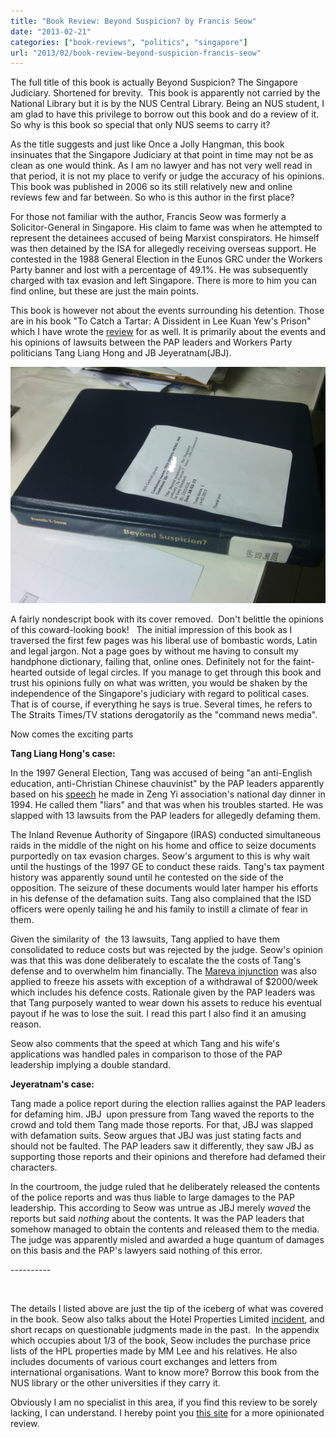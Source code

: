 ```yaml
---
title: "Book Review: Beyond Suspicion? by Francis Seow"
date: "2013-02-21"
categories: ["book-reviews", "politics", "singapore"]
url: "2013/02/book-review-beyond-suspicion-francis-seow"
---
```


The full title of this book is actually Beyond Suspicion? The Singapore Judiciary. Shortened for brevity.  This book is apparently not carried by the National Library but it is by the NUS Central Library. Being an NUS student, I am glad to have this privilege to borrow out this book and do a review of it. So why is this book so special that only NUS seems to carry it?

As the title suggests and just like Once a Jolly Hangman, this book insinuates that the Singapore Judiciary at that point in time may not be as clean as one would think. As I am no lawyer and has not very well read in that period, it is not my place to verify or judge the accuracy of his opinions. This book was published in 2006 so its still relatively new and online reviews few and far between. So who is this author in the first place?

For those not familiar with the author, Francis Seow was formerly a Solicitor-General in Singapore. His claim to fame was when he attempted to represent the detainees accused of being Marxist conspirators. He himself was then detained by the ISA for allegedly receiving overseas support. He contested in the 1988 General Election in the Eunos GRC under the Workers Party banner and lost with a percentage of 49.1%. He was subsequently charged with tax evasion and left Singapore. There is more to him you can find online, but these are just the main points.

This book is however not about the events surrounding his detention. Those are in his book "To Catch a Tartar: A Dissident in Lee Kuan Yew's Prison" which I have wrote the [review](/2013/05/book-review-catch-tartar-dissident-lee-kuan-yews-prison-francis-seow) for as well. It is primarily about the events and his opinions of lawsuits between the PAP leaders and Workers Party politicians Tang Liang Hong and JB Jeyeratnam(JBJ).

![Beyond Suspicion](images/beyond-suspicion-book.jpg)

A fairly nondescript book with its cover removed.  Don't belittle the opinions of this coward-looking book!
 <!--more--> 
The initial impression of this book as I traversed the first few pages was his liberal use of bombastic words, Latin and legal jargon. Not a page goes by without me having to consult my handphone dictionary, failing that, online ones. Definitely not for the faint-hearted outside of legal circles. If you manage to get through this book and trust his opinions fully on what was written, you would be shaken by the independence of the Singapore's judiciary with regard to political cases. That is of course, if everything he says is true. Several times, he refers to The Straits Times/TV stations derogatorily as the "command news media".

Now comes the exciting parts

**Tang Liang Hong's case:**

In the 1997 General Election, Tang was accused of being "an anti-English education, anti-Christian Chinese chauvinist" by the PAP leaders apparently based on his [speech](http://www.singapore-window.org/tlh0894.htm) he made in Zeng Yi association's national day dinner in 1994. He called them "liars" and that was when his troubles started. He was slapped with 13 lawsuits from the PAP leaders for allegedly defaming them.

The Inland Revenue Authority of Singapore (IRAS) conducted simultaneous raids in the middle of the night on his home and office to seize documents purportedly on tax evasion charges. Seow's argument to this is why wait until the hustings of the 1997 GE to conduct these raids. Tang's tax payment history was apparently sound until he contested on the side of the opposition. The seizure of these documents would later hamper his efforts in his defense of the defamation suits. Tang also complained that the ISD officers were openly tailing he and his family to instill a climate of fear in them.

Given the similarity of  the 13 lawsuits, Tang applied to have them consolidated to reduce costs but was rejected by the judge. Seow's opinion was that this was done deliberately to escalate the the costs of Tang's defense and to overwhelm him financially. The [Mareva injunction](https://en.wikipedia.org/wiki/Mareva_injunction) was also applied to freeze his assets with exception of a withdrawal of $2000/week which includes his defence costs. Rationale given by the PAP leaders was that Tang purposely wanted to wear down his assets to reduce his eventual payout if he was to lose the suit. I read this part I also find it an amusing reason.

Seow also comments that the speed at which Tang and his wife's applications was handled pales in comparison to those of the PAP leadership implying a double standard.

**Jeyeratnam's case:**

Tang made a police report during the election rallies against the PAP leaders for defaming him. JBJ  upon pressure from Tang waved the reports to the crowd and told them Tang made those reports. For that, JBJ was slapped with defamation suits. Seow argues that JBJ was just stating facts and should not be faulted. The PAP leaders saw it differently, they saw JBJ as supporting those reports and their opinions and therefore had defamed their characters.

In the courtroom, the judge ruled that he deliberately released the contents of the police reports and was thus liable to large damages to the PAP leadership. This according to Seow was untrue as JBJ merely _waved_ the reports but said _nothing_ about the contents. It was the PAP leaders that somehow managed to obtain the contents and released them to the media. The judge was apparently misled and awarded a huge quantum of damages on this basis and the PAP's lawyers said nothing of this error.

\----------

 

The details I listed above are just the tip of the iceberg of what was covered in the book. Seow also talks about the Hotel Properties Limited [incident](http://sgcentral.blogspot.sg/2006/04/hotel-properties-limited-hpl-saga.html), and short recaps on questionable judgments made in the past.  In the appendix which occupies about 1/3 of the book, Seow includes the purchase price lists of the HPL properties made by MM Lee and his relatives. He also includes documents of various court exchanges and letters from international organisations. Want to know more? Borrow this book from the NUS library or the other universities if they carry it.

Obviously I am no specialist in this area, if you find this review to be sorely lacking, I can understand. I hereby point you [this site](http://jg69.blogspot.sg/2008/12/book-review-beyond-suspicion-singapore.html) for a more opinionated review.
